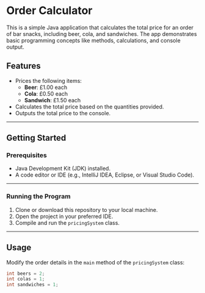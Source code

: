 # Order Calculator

This is a simple Java application that calculates the total price for an order of bar snacks, including beer, cola, and sandwiches. The app demonstrates basic programming concepts like methods, calculations, and console output.

## Features

- Prices the following items:
  - **Beer**: £1.00 each
  - **Cola**: £0.50 each
  - **Sandwich**: £1.50 each
- Calculates the total price based on the quantities provided.
- Outputs the total price to the console.

---

## Getting Started

### Prerequisites

- Java Development Kit (JDK) installed.
- A code editor or IDE (e.g., IntelliJ IDEA, Eclipse, or Visual Studio Code).

---

### Running the Program

1. Clone or download this repository to your local machine.
2. Open the project in your preferred IDE.
3. Compile and run the `pricingSystem` class.

---

## Usage

Modify the order details in the `main` method of the `pricingSystem` class:

```java
int beers = 2;
int colas = 1;
int sandwiches = 1;
